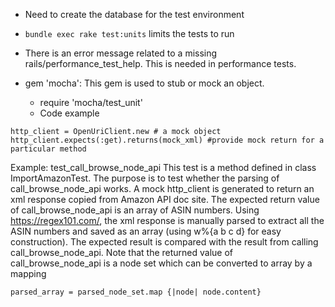 * Need to create the database for the test environment

* `bundle exec rake test:units` limits the tests to run

* There is an error message related to a missing rails/performance_test_help. This is needed in performance tests.   

* gem 'mocha': This gem is used to stub or mock an object.
  *  require 'mocha/test_unit'
  * Code example
```
http_client = OpenUriClient.new # a mock object
http_client.expects(:get).returns(mock_xml) #provide mock return for a particular method
```

Example: test_call_browse_node_api
This test is a method defined in class ImportAmazonTest. The purpose is to test whether the parsing of call_browse_node_api works.
A mock http_client is generated to return an xml response copied from Amazon API doc site. The expected return value of 
call_browse_node_api is an array of ASIN numbers. Using https://regex101.com/, the xml response is manually parsed to 
extract all the ASIN numbers and saved as an array (using w%{a b c d} for easy construction). The expected result is compared 
with the result from calling call_browse_node_api. Note that the returned value of call_browse_node_api is a node set which 
can be converted to array by a mapping

```
parsed_array = parsed_node_set.map {|node| node.content}
```
